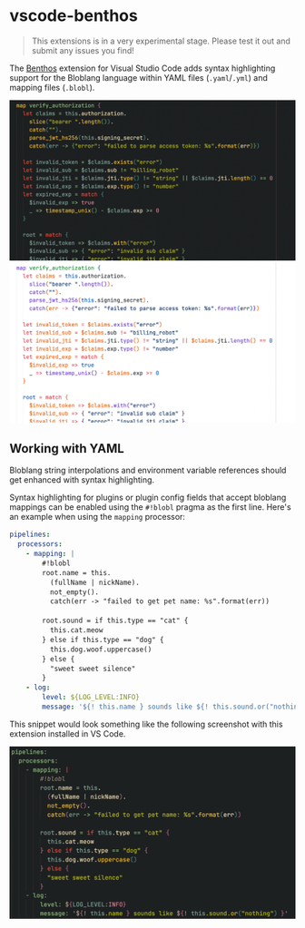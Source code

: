# vscode-benthos

> This extensions is in a very experimental stage. Please test it out and submit
> any issues you find!

The [Benthos][benthos] extension for Visual Studio Code adds syntax highlighting
support for the Bloblang language within YAML files (`.yaml`/`.yml`) and mapping
files (`.blobl`).

![Bloblang syntax highlighting demo with GruvBox dark hard Visual Studio Code theme](./docs/images/syntax-dark.png)
![Bloblang syntax highlighting demo with GitHub Light Visual Studio Code theme](./docs/images/syntax-light.png)

## Working with YAML

Bloblang string interpolations and environment variable references should get
enhanced with syntax highlighting.

Syntax highlighting for plugins or plugin config fields that accept bloblang
mappings can be enabled using the `#!blobl` pragma as the first line. Here's an
example when using the `mapping` processor:

```yaml
pipelines:
  processors:
    - mapping: |
        #!blobl
        root.name = this.
          (fullName | nickName).
          not_empty().
          catch(err -> "failed to get pet name: %s".format(err))

        root.sound = if this.type == "cat" {
          this.cat.meow
        } else if this.type == "dog" {
          this.dog.woof.uppercase()
        } else {
          "sweet sweet silence"
        }
    - log:
        level: ${LOG_LEVEL:INFO}
        message: '${! this.name } sounds like ${! this.sound.or("nothing") }'
```

This snippet would look something like the following screenshot with this
extension installed in VS Code.

![Syntax highlighting demo for bloblang used in the benthos mapping processor](./docs/images/mapping-demo.png)

[benthos]: https://www.benthos.dev/
